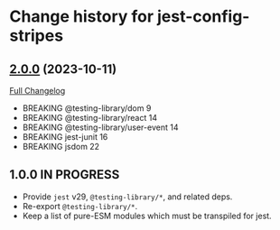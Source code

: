 # Change history for jest-config-stripes

## [2.0.0](https://github.com/folio-org/eslint-config-stripes/tree/v2.0.0) (2023-10-11)
[Full Changelog](https://github.com/folio-org/eslint-config-stripes/compare/v1.0.0...v2.0.0)

* BREAKING @testing-library/dom 9
* BREAKING @testing-library/react 14
* BREAKING @testing-library/user-event 14
* BREAKING jest-junit 16
* BREAKING jsdom 22

## 1.0.0 IN PROGRESS

* Provide `jest` v29, `@testing-library/*`, and related deps.
* Re-export `@testing-library/*`.
* Keep a list of pure-ESM modules which must be transpiled for jest.

